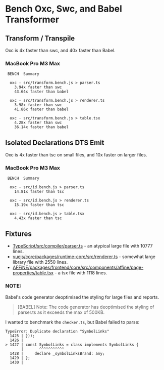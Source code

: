 # Bench Oxc, Swc, and Babel Transformer

## Transform / Transpile

Oxc is 4x faster than swc, and 40x faster than Babel.

### MacBook Pro M3 Max

```
 BENCH  Summary

  oxc - src/transform.bench.js > parser.ts
    3.94x faster than swc
    43.64x faster than babel

  oxc - src/transform.bench.js > renderer.ts
    3.98x faster than swc
    41.86x faster than babel

  oxc - src/transform.bench.js > table.tsx
    4.28x faster than swc
    36.14x faster than babel
```

## Isolated Declarations DTS Emit

Oxc is 4x faster than tsc on small files, and 10x faster on larger files.

### MacBook Pro M3 Max

```
 BENCH  Summary

  oxc - src/id.bench.js > parser.ts
    14.81x faster than tsc

  oxc - src/id.bench.js > renderer.ts
    15.19x faster than tsc

  oxc - src/id.bench.js > table.tsx
    4.43x faster than tsc
```

## Fixtures

* [TypeScript/src/compiler/parser.ts](https://github.com/microsoft/TypeScript/blob/3ad0f752482f5e846dc35a69572ccb43311826c0/src/compiler/parser.ts) - an atypical large file with 10777 lines.
* [vuejs/core/packages/runtime-core/src/renderer.ts](https://github.com/vuejs/core/blob/cb34b28a4a9bf868be4785b001c526163eda342e/packages/runtime-core/src/renderer.ts) - somewhat large library file with 2550 lines.
* [AFFiNE/packages/frontend/core/src/components/affine/page-properties/table.tsx](https://github.com/toeverything/AFFiNE/blob/a9b29d24f1f6e5563e43a11b5cbcfb30c9981d25/packages/frontend/core/src/components/affine/page-properties/table.tsx) - a tsx file with 1118 lines.

### NOTE:

Babel's code generator deoptimised the styling for large files and reports.

> [BABEL] Note: The code generator has deoptimised the styling of parser.ts as it exceeds the max of 500KB.

I wanted to benchmark the `checker.ts`, but Babel failed to parse:

```
TypeError: Duplicate declaration "SymbolLinks"
  1425 | }));
  1426 |
> 1427 | const SymbolLinks = class implements SymbolLinks {
       |       ^^^^^^^^^^^
  1428 |     declare _symbolLinksBrand: any;
  1429 | };
  1430 |
```
